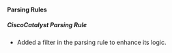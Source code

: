 
#### Parsing Rules

##### CiscoCatalyst Parsing Rule

- Added a filter in the parsing rule to enhance its logic.
